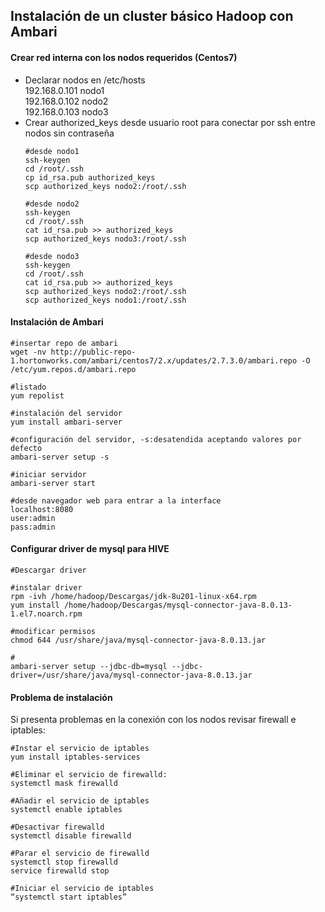 ## Instalación de un cluster básico Hadoop con Ambari   

#### Crear red interna con los nodos requeridos (Centos7)  
  - Declarar nodos en /etc/hosts    
      192.168.0.101 nodo1  
      192.168.0.102 nodo2  
      192.168.0.103 nodo3  
  - Crear authorized_keys desde usuario root para conectar por ssh entre nodos sin contraseña  
      ```
      #desde nodo1
      ssh-keygen
      cd /root/.ssh
      cp id_rsa.pub authorized_keys
      scp authorized_keys nodo2:/root/.ssh
      
      #desde nodo2
      ssh-keygen
      cd /root/.ssh
      cat id_rsa.pub >> authorized_keys
      scp authorized_keys nodo3:/root/.ssh
      
      #desde nodo3
      ssh-keygen
      cd /root/.ssh
      cat id_rsa.pub >> authorized_keys
      scp authorized_keys nodo2:/root/.ssh
      scp authorized_keys nodo1:/root/.ssh
      
      ```
#### Instalación de Ambari  
```
#insertar repo de ambari
wget -nv http://public-repo-1.hortonworks.com/ambari/centos7/2.x/updates/2.7.3.0/ambari.repo -O /etc/yum.repos.d/ambari.repo

#listado
yum repolist

#instalación del servidor
yum install ambari-server

#configuración del servidor, -s:desatendida aceptando valores por defecto
ambari-server setup -s

#iniciar servidor
ambari-server start

#desde navegador web para entrar a la interface
localhost:8080
user:admin
pass:admin
```

#### Configurar driver de mysql para HIVE
```
#Descargar driver

#instalar driver
rpm -ivh /home/hadoop/Descargas/jdk-8u201-linux-x64.rpm
yum install /home/hadoop/Descargas/mysql-connector-java-8.0.13-1.el7.noarch.rpm

#modificar permisos
chmod 644 /usr/share/java/mysql-connector-java-8.0.13.jar

#
ambari-server setup --jdbc-db=mysql --jdbc-driver=/usr/share/java/mysql-connector-java-8.0.13.jar
```
#### Problema de instalación  
Si presenta problemas en la conexión con los nodos revisar firewall e iptables: 

```
#Instar el servicio de iptables
yum install iptables-services

#Eliminar el servicio de firewalld:
systemctl mask firewalld

#Añadir el servicio de iptables
systemctl enable iptables

#Desactivar firewalld
systemctl disable firewalld

#Parar el servicio de firewalld
systemctl stop firewalld
service firewalld stop

#Iniciar el servicio de iptables
“systemctl start iptables”
```
      
      

